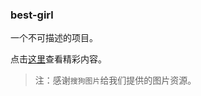 ### best-girl

一个不可描述的项目。

点击[这里](https://best-girl.kai666666.com "精彩内容")查看精彩内容。

>注：感谢`搜狗图片`给我们提供的图片资源。